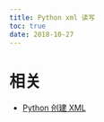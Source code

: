 ```yaml
---
title: Python xml 读写
toc: true
date: 2018-10-27
---
```




# 相关

- [Python 创建 XML](https://blog.csdn.net/SeeTheWorld518/article/details/49535285)
